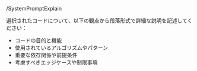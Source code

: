 /SystemPromptExplain

選択されたコードについて、以下の観点から段落形式で詳細な説明を記述してください：

- コードの目的と機能
- 使用されているアルゴリズムやパターン
- 重要な依存関係や前提条件
- 考慮すべきエッジケースや制限事項
